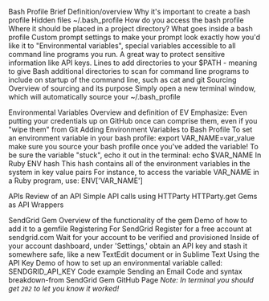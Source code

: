
Bash Profile 
Brief Definition/overview 
Why it's important to create a bash profile
Hidden files
~/.bash_profile
How do you access the bash profile
Where it should be placed in a project directory?
What goes inside a bash profile
Custom prompt settings to make your prompt look exactly how you'd like it to
"Environmental variables", special variables accessible to all command line programs you run.
A great way to protect sensitive information like API keys.
Lines to add directories to your $PATH - meaning to give Bash additional directories to scan for command line programs to include on startup of the command line, such as cat and git
Sourcing
Overview of sourcing and its purpose
Simply open a new terminal window, which will automatically source your ~/.bash_profile

Environmental Variables 
Overview and definition of EV
Emphasize: Even putting your credentials up on GitHub once can comprise them, even if you "wipe them" from Git
Adding Environment Variables to Bash Profile 
To set an environment variable in your bash profile:
export VAR_NAME=var_value
make sure you source your bash profile once you've added the variable!
To be sure the variable "stuck", echo it out in the terminal:
echo $VAR_NAME
In Ruby 
ENV hash
This hash contains all of the environment variables in the system in key value pairs
For instance, to access the variable VAR_NAME in a Ruby program, use:
ENV['VAR_NAME']

APIs
Review of an API
Simple API calls using HTTParty
HTTParty.get
Gems as API Wrappers

SendGrid Gem 
Overview of the functionality of the gem
Demo of how to add it to a gemfile
Registering For SendGrid
Register for a free account at sendgrid.com
Wait for your account to be verified and provisioned
Inside of your account dashboard, under 'Settings,' obtain an API key and stash it somewhere safe, like a new TextEdit document or in Sublime Text
Using the API Key
Demo of how to set up an environmental variable called: SENDGRID_API_KEY
Code example
Sending an Email
Code and syntax breakdown-from SendGrid Gem GitHub Page
*Note: In terminal you should get `202` to let you know it worked!*
